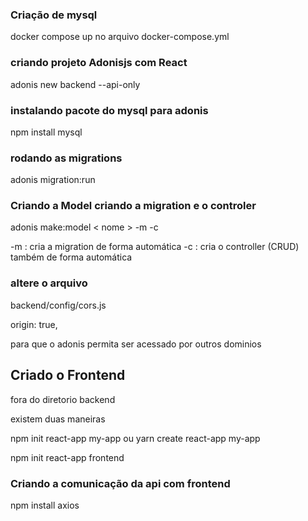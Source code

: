 ### Criação de mysql
docker compose up no arquivo docker-compose.yml

### criando projeto Adonisjs com React
adonis new backend --api-only

### instalando pacote do mysql para adonis
npm install mysql

### rodando as migrations
adonis migration:run

### Criando a Model criando a migration e o controler
adonis make:model < nome > -m -c

-m : cria a migration de forma automática
-c : cria o controller (CRUD) também de forma automática


### altere o arquivo 

backend/config/cors.js

  origin: true,

para que o adonis permita ser acessado por outros dominios


## Criado o Frontend

fora do diretorio backend

existem duas maneiras 

npm init react-app my-app ou yarn create react-app my-app

npm init react-app frontend

### Criando a comunicação da api com frontend

npm install axios